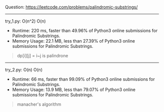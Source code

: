 Question: https://leetcode.com/problems/palindromic-substrings/

---

try_1.py: O(n^2) O(n)

* Runtime: 220 ms, faster than 49.96% of Python3 online submissions for Palindromic Substrings.
* Memory Usage: 22.1 MB, less than 27.39% of Python3 online submissions for Palindromic Substrings.

> dp[i][j] = i~j is palindrone

---

try_2.py: O(n) O(n)

* Runtime: 66 ms, faster than 99.09% of Python3 online submissions for Palindromic Substrings.
* Memory Usage: 13.9 MB, less than 79.07% of Python3 online submissions for Palindromic Substrings.

> manacher's algorithm